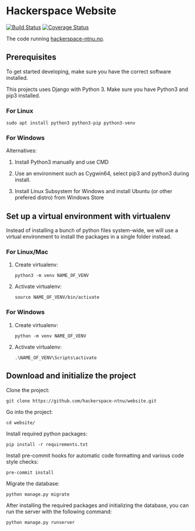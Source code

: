 # Hackerspace Website
[![Build Status](https://travis-ci.org/hackerspace-ntnu/website.svg?branch=master)](https://travis-ci.org/hackerspace-ntnu/website)
[![Coverage Status](https://coveralls.io/repos/github/hackerspace-ntnu/website/badge.svg?branch=master)](https://coveralls.io/github/hackerspace-ntnu/website?branch=master)

The code running [hackerspace-ntnu.no](http://hackerspace-ntnu.no).

## Prerequisites

To get started developing, make sure you have the correct software installed.

This projects uses Django with Python 3. Make sure you have Python3 and pip3 installed.

### For Linux

```
sudo apt install python3 python3-pip python3-venv
```

### For Windows
Alternatives:
1. Install Python3 manually and use CMD

2. Use an environment such as Cygwin64, select pip3 and python3 during install.

3. Install Linux Subsystem for Windows and install Ubuntu (or other prefered distro) from Windows Store

## Set up a virtual environment with virtualenv

Instead of installing a bunch of python files system-wide, we will use a virtual environment to install the packages in a single folder instead.

### For Linux/Mac

1. Create virtualenv:
   ```
   python3 -m venv NAME_OF_VENV
   ```

2. Activate virtualenv:
   ```
   source NAME_OF_VENV/bin/activate
   ```

### For Windows
1. Create virtualenv:
   ```
   python -m venv NAME_OF_VENV
   ```

2. Activate virtualenv:
   ```
   .\NAME_OF_VENV\Scripts\activate
   ```

## Download and initialize the project

Clone the project:
```
git clone https://github.com/hackerspace-ntnu/website.git
```

Go into the project:
```
cd website/
```

Install required python packages:
```
pip install -r requirements.txt
```

Install pre-commit hooks for automatic code formatting and various code style checks:
```
pre-commit install
```

Migrate the database:
```
python manage.py migrate
```

After installing the required packages and initializing the database, you can run the server with the following command:
```
python manage.py runserver
```
